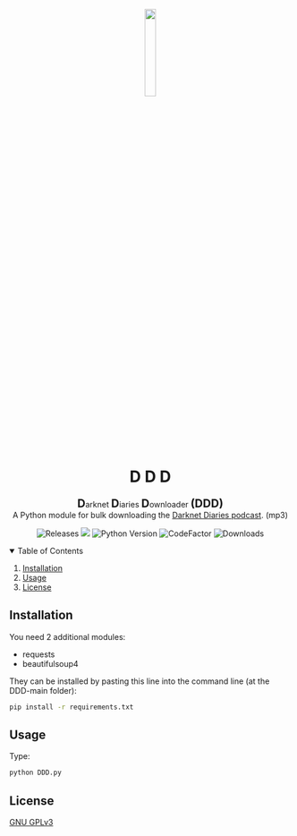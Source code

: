 <p align="center">
  <img width="20%" align="center" src="ddd/logo.ico">
</p>
<h1 align="center">
  D D D
</h1>

<p align="center">
    <strong style="font-size: 20px;">D</strong>arknet
    <strong style="font-size: 20px;">D</strong>iaries
    <strong style="font-size: 20px;">D</strong>ownloader
    <strong style="font-size: 20px;">(DDD)</strong>
    <br>
    A Python module for bulk downloading the <a href="https://darknetdiaries.com/" target="_blank">Darknet Diaries podcast</a>. (mp3)
</p>

<p align="center">
  <a style="text-decoration:none" href="https://github.com/Psyhackological/DDD/releases">
    <img src="https://img.shields.io/github/v/release/Psyhackological/DDD?color=000000&style=flat-square" alt="Releases">
  </a>
  <a style="text-decoration:none" href="https://choosealicense.com/licenses/gpl-3.0/" alt="License: GPLv3">
      <img src="https://img.shields.io/badge/License-GPL%20v3-FFFFFF.svg">
  </a>
  <a style="text-decoration:none" href="https://www.python.org/downloads/release/python-379/">
    <img src="https://img.shields.io/badge/python-3.7+-blue.svg?color=FF0000&style=flat-square" alt="Python Version">
  </a>
  <a style="text-decoration:none" href="https://www.codefactor.io/repository/github/psyhackological/ddd">
    <img src="https://img.shields.io/codefactor/grade/github/Psyhackological/DDD/main?color=FFFFFF" alt="CodeFactor">
  </a>
  <a style="text-decoration:none" href="https://github.com/Psyhackological/DDD/releases">
    <img src="https://img.shields.io/github/downloads/psyhackological/ddd/total?color=000000&style=flat-square" alt="Downloads">
  </a>
</p>

<details open="open">
  <summary>Table of Contents</summary>
  <ol>
    <li><a href="#installing">Installation</a></li>
    <li><a href="#shortcuts">Usage</a></li>
    <li><a href="#features">License</a></li>
  </ol>
</details>

##  Installation
You need 2 additional modules:
- requests
- beautifulsoup4

They can be installed by pasting this line into the command line (at the DDD-main folder):

```bash
pip install -r requirements.txt
```

## Usage

Type:

```bash
python DDD.py
```
## License

[GNU GPLv3](https://choosealicense.com/licenses/gpl-3.0/)
